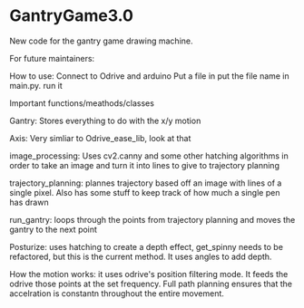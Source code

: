 # GantryGame3.0

New code for the gantry game drawing machine. 

For future maintainers:

How to use: 
Connect to Odrive and arduino
Put a file in
put the file name in main.py. run it

Important functions/meathods/classes

Gantry:
Stores everything to do with the x/y motion

Axis: Very simliar to Odrive_ease_lib, look at that

image_processing: Uses cv2.canny and some other hatching algorithms in order to take an image and turn it into lines to give to trajectory planning

trajectory_planning: plannes trajectory based off an image with lines of a single pixel. Also has some stuff to keep track of how much a single pen has drawn

run_gantry: loops through the points from trajectory planning and moves the gantry to the next point

Posturize: uses hatching to create a depth effect, get_spinny needs to be refactored, but this is the current method. It uses angles to add depth.

How the motion works:
it uses odrive's position filtering mode. It feeds the odrive those points at the set frequency. Full path planning ensures that the accelration is constantn throughout the entire movement. 